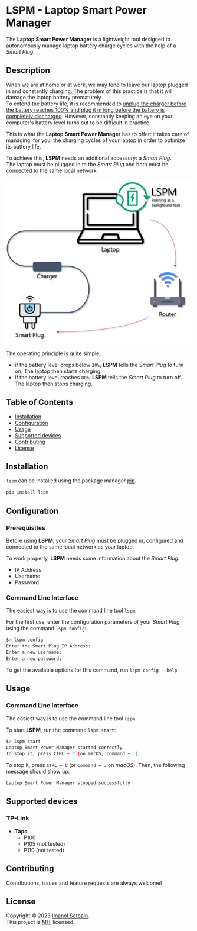 # LSPM - Laptop Smart Power Manager

The **Laptop Smart Power Manager** is a lightweight tool 
designed to autonomously manage laptop battery 
charge cycles with the help of a _Smart Plug_.

## Description

When we are at home or at work, we may tend to leave our 
laptop plugged in and constantly charging.
The problem of this practice is that it will damage the 
laptop battery prematurely.<br />
To extend the battery life, it is recommended to [unplug 
the charger before the battery reaches 100% and plug it 
in long before the battery is completely discharged](
https://www.wired.com/2013/09/laptop-battery/?cid=12494134).
However, constantly keeping an eye on your computer's 
battery level turns out to be difficult in practice.

This is what the **Laptop Smart Power Manager** has to 
offer: it takes care of managing, for you, the charging 
cycles of your laptop in order to optimize its battery 
life.

To achieve this, **LSPM** needs an additional accessory: 
a _Smart Plug_.<br />
The laptop must be plugged in to the _Smart Plug_ and both 
must be connected to the same local network:

<p align="center">
  <picture>
    <source media="(prefers-color-scheme: dark)" srcset="https://raw.githubusercontent.com/ImaSet/laptop-smart-power-manager/master/docs/static/lspm_schema_dark.png">
    <img alt="Diagram of LSPM" src="https://raw.githubusercontent.com/ImaSet/laptop-smart-power-manager/master/docs/static/lspm_schema_light.png">
  </picture>
</p>

The operating principle is quite simple:

- if the battery level drops below `20%`, **LSPM** tells the 
_Smart Plug_ to turn on. The laptop then starts charging.
- if the battery level reaches `80%`, **LSPM** tells the 
_Smart Plug_ to turn off. The laptop then stops charging.

## Table of Contents

- [Installation](#installation)
- [Configuration](#configuration)
- [Usage](#usage)
- [Supported devices](#supported-devices)
- [Contributing](#contributing)
- [License](#license)

## Installation<a id="installation"></a>

`lspm` can be installed using the package manager 
[pip](https://pip.pypa.io/en/stable/).

```bash
pip install lspm
```

## Configuration<a id="configuration"></a>

### Prerequisites

Before using **LSPM**, your _Smart Plug_ must be plugged in, 
configured and connected to the same local network as 
your laptop.

To work properly, **LSPM** needs some information 
about the _Smart Plug_:

- IP Address
- Username
- Password

### Command Line Interface

The easiest way is to use the command line tool `lspm`.

For the first use, enter the configuration parameters 
of your _Smart Plug_ using the command `lspm config`:

```bash
$> lspm config
Enter the Smart Plug IP Address:
Enter a new username: 
Enter a new password: 
```

To get the available options for this command, 
run `lspm config --help`.

## Usage<a id="usage"></a>

### Command Line Interface

The easiest way is to use the command line tool `lspm`.

To start **LSPM**, run the command `lspm start`:

```bash
$> lspm start
Laptop Smart Power Manager started correctly
To stop it, press CTRL + C (on macOS, Command + .)
```

To stop it, press `CTRL + C` (or `Command + .` 
on _macOS_). Then, the following message 
should show up:

```bash
Laptop Smart Power Manager stopped successfully
```

## Supported devices<a id="supported-devices"></a>

### TP-Link

- **Tapo**
  - P100
  - P105 (not tested)
  - P110 (not tested)

## Contributing<a id="contributing"></a>

Contributions, issues and feature requests are 
always welcome!

## License<a id="license"></a>

Copyright © 2023 [Imanol Setoain](https://github.com/ImaSet).<br />
This project is [MIT](https://choosealicense.com/licenses/mit/) licensed.